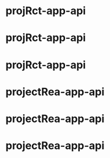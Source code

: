 # projRct-app-api
# projRct-app-api
# projRct-app-api
# projectRea-app-api
# projectRea-app-api
# projectRea-app-api

